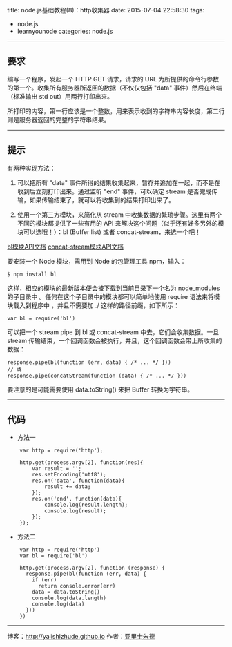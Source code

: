 title: node.js基础教程(8)：http收集器
date: 2015-07-04 22:58:30
tags:
- node.js
- learnyounode
categories: node.js

---

## 要求


编写一个程序，发起一个 HTTP GET 请求，请求的 URL 为所提供的命令行参数的第一个。收集所有服务器所返回的数据（不仅仅包括 "data" 事件）然后在终端（标准输出 std out）用两行打印出来。

所打印的内容，第一行应该是一个整数，用来表示收到的字符串内容长度，第二行则是服务器返回的完整的字符串结果。

-------------------------------------------------------------------------------
<!-- more -->
## 提示

有两种实现方法：

1) 可以把所有 "data" 事件所得的结果收集起来，暂存并追加在一起，而不是在收到后立刻打印出来。通过监听 "end" 事件，可以确定 stream 是否完成传输，如果传输结束了，就可以将收集到的结果打印出来了。

2) 使用一个第三方模块，来简化从 stream 中收集数据的繁琐步骤。这里有两个不同的模块都提供了一些有用的 API 来解决这个问题（似乎还有好多另外的模块可以选哦！）：bl (Buffer list) 或者 concat-stream，来选一个吧！

  [bl模块API文档](http://npm.im/bl)
  [concat-stream模块API文档](http://npm.im/concat-stream)

要安装一个 Node 模块，需用到 Node 的包管理工具 npm，输入：

    $ npm install bl

这样，相应的模块的最新版本便会被下载到当前目录下一个名为 node_modules 的子目录中 。任何在这个子目录中的模块都可以简单地使用 require 语法来将模块载入到程序中 ，并且不需要加 ./ 这样的路径前缀，如下所示：

    var bl = require('bl')

可以把一个 stream pipe 到 bl 或 concat-stream 中去，它们会收集数据。一旦 stream 传输结束，一个回调函数会被执行，并且，这个回调函数会带上所收集的数据：

    response.pipe(bl(function (err, data) { /* ... */ }))
    // 或
    response.pipe(concatStream(function (data) { /* ... */ }))

要注意的是可能需要使用 data.toString() 来把 Buffer 转换为字符串。

-------------------------------------------------------------------------------

## 代码

* 方法一
```
    var http = require('http');

    http.get(process.argv[2], function(res){
	    var result = '';
	    res.setEncoding('utf8');
	    res.on('data', function(data){
	        result += data;
	    });
	    res.on('end', function(data){
	        console.log(result.length);
	        console.log(result);
	    });
	});
```
* 方法二
```
    var http = require('http')
    var bl = require('bl')

    http.get(process.argv[2], function (response) {
      response.pipe(bl(function (err, data) {
        if (err)
          return console.error(err)
        data = data.toString()
        console.log(data.length)
        console.log(data)
      }))
    })
```


- - - 
博客：http://yalishizhude.github.io
作者：[亚里士朱德](http://yalishizhude.github.io/about/)